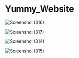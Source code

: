 # Yummy_Website
![Screenshot (316)](https://user-images.githubusercontent.com/48568085/85637106-90d36c00-b682-11ea-9853-e243409dbcd7.png)

![Screenshot (317)](https://user-images.githubusercontent.com/48568085/85637133-aa74b380-b682-11ea-876c-b843fbd4ae75.png)

![Screenshot (314)](https://user-images.githubusercontent.com/48568085/85637204-da23bb80-b682-11ea-971b-bdf64f56f8da.png)

![Screenshot (315)](https://user-images.githubusercontent.com/48568085/85637232-ed368b80-b682-11ea-8b57-c6a833c8eb59.png)

